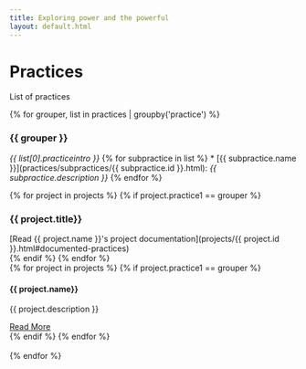 ```yaml
---
title: Exploring power and the powerful
layout: default.html
---
```


# Practices

List of practices

{% for grouper, list in practices | groupby('practice') %}
### {{ grouper }}
_{{ list[0].practiceintro }}_
{% for subpractice in list %}  * [{{ subpractice.name }}](practices/subpractices/{{ subpractice.id }}.html): _{{ subpractice.description }}_ 
{% endfor %}
<br>
<div class="content panel panel-primary">
{% for project in projects %}
{% if project.practice1 == grouper %}
<div>
<div class="panel-heading">
<h3 class="panel-title">{{ project.title}}</h3>
</div>
<div class="panel-body">
[Read {{ project.name }}'s project documentation](projects/{{ project.id }}.html#documented-practices)
</div>
</div>
{% endif %}
{% endfor %}
</div>
<div class="row">
<div class="carousel">
{% for project in projects %}
{% if project.practice1 == grouper %}
<div class="col-md-4">
<div class="panel panel-primary">
<div class="panel-heading">
<h4 class="panel-title">{{ project.name}}</h4>
</div>
<div class="panel-body">
<p>{{ project.description }}</p>
<a href="#">Read More</a>
</div>
</div>
</div>
{% endif %}
{% endfor %}
</div>
</div>
<br>
{% endfor %}
